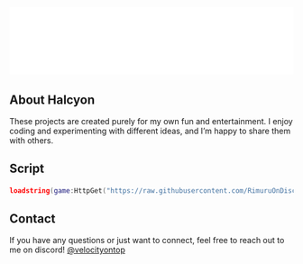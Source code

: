 ![Logo](https://github.com/RimuruOnDiscord/Halcyon/blob/assets/HALCYON.png?raw=true)

## About Halcyon
These projects are created purely for my own fun and entertainment. I enjoy coding and experimenting with different ideas, and I’m happy to share them with others.

## Script
```lua
loadstring(game:HttpGet("https://raw.githubusercontent.com/RimuruOnDiscord/Halcyon/refs/heads/main/Loader.lua"))()
```

## Contact
If you have any questions or just want to connect, feel free to reach out to me on discord! [@velocityontop](http://discord.com/users/647737575682867214)
